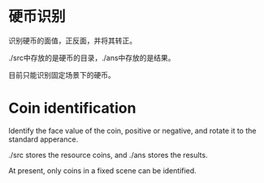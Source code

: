 # 硬币识别

识别硬币的面值，正反面，并将其转正。

./src中存放的是硬币的目录，./ans中存放的是结果。

目前只能识别固定场景下的硬币。

# Coin identification

Identify the face value of the coin, positive or negative, and rotate it to the standard apperance.

./src stores the resource coins, and ./ans stores the results.

At present, only coins in a fixed scene can be identified.
